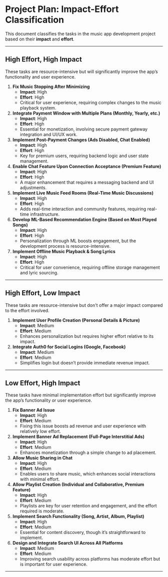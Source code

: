 # Project Plan: Impact-Effort Classification

This document classifies the tasks in the music app development project based on their **impact** and **effort**.

---

## **High Effort, High Impact**
These tasks are resource-intensive but will significantly improve the app’s functionality and user experience.
1. **Fix Music Stopping After Minimizing**  
   - **Impact**: High  
   - **Effort**: High  
   - Critical for user experience, requiring complex changes to the music playback system.
2. **Integrate Payment Window with Multiple Plans (Monthly, Yearly, etc.)**  
   - **Impact**: High  
   - **Effort**: High  
   - Essential for monetization, involving secure payment gateway integration and UI/UX work.
3. **Implement Post-Payment Changes (Ads Disabled, Chat Enabled)**  
   - **Impact**: High  
   - **Effort**: High  
   - Key for premium users, requiring backend logic and user state management.
4. **Enable Chat Feature Upon Connection Acceptance (Premium Feature)**  
   - **Impact**: High  
   - **Effort**: High  
   - A major enhancement that requires a messaging backend and UI adjustments.
5. **Implement Live Music Feed Rooms (Real-Time Music Discussions)**  
   - **Impact**: High  
   - **Effort**: High  
   - Adds real-time interaction and community features, requiring real-time infrastructure.
6. **Develop ML-Based Recommendation Engine (Based on Most Played Songs)**  
   - **Impact**: High  
   - **Effort**: High  
   - Personalization through ML boosts engagement, but the development process is resource-intensive.
7. **Implement Offline Music Playback & Song Lyrics**  
   - **Impact**: High  
   - **Effort**: High  
   - Critical for user convenience, requiring offline storage management and lyric sourcing.

---
## **High Effort, Low Impact**
These tasks are resource-intensive but don't offer a major impact compared to the effort involved.

1. **Implement User Profile Creation (Personal Details & Picture)**  
   - **Impact**: Medium  
   - **Effort**: Medium  
   - Enhances personalization but requires higher effort relative to its impact.
2. **Integrate Auth0 for Social Logins (Google, Facebook)**  
   - **Impact**: Medium  
   - **Effort**: Medium  
   - Simplifies login but doesn’t provide immediate revenue impact.

---
## **Low Effort, High Impact**
These tasks have minimal implementation effort but significantly improve the app’s functionality or user experience.

1. **Fix Banner Ad Issue**  
   - **Impact**: High  
   - **Effort**: Medium  
   - Fixing this issue boosts ad revenue and user experience with relatively low effort.
2. **Implement Banner Ad Replacement (Full-Page Interstitial Ads)**  
   - **Impact**: High  
   - **Effort**: Medium  
   - Enhances monetization through a simple change to ad placement.
3. **Allow Music Sharing in Chat**  
   - **Impact**: High  
   - **Effort**: Medium  
   - Enables users to share music, which enhances social interactions with minimal effort.
4. **Allow Playlist Creation (Individual and Collaborative, Premium Feature)**  
   - **Impact**: High  
   - **Effort**: Medium  
   - Playlists are key for user retention and engagement, and the effort required is moderate.
5. **Implement Search Functionality (Song, Artist, Album, Playlist)**  
   - **Impact**: High  
   - **Effort**: Medium  
   - Essential for content discovery, though it’s straightforward to implement.
6. **Design and Integrate Search UI Across All Platforms**  
   - **Impact**: Medium  
   - **Effort**: Medium  
   - Improving search usability across platforms has moderate effort but is important for user experience.

---
